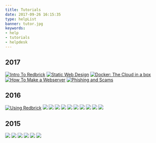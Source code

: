 ```yaml
---
title: Tutorials
date: 2017-09-26 16:15:35
type: helpList
banner: tutor.jpg
keywords:
- help
- tutorials
- helpdesk
---
```


## 2017
[![Intro To Redbrick](./IntroToRedbrick/IntroToRedbrick.png)](./IntroToRedbrick)
[![Static Web Design](./static-web/static.png)](./static-web)
[![Docker: The Cloud in a box](./docker/docker.png)](./docker)
[![How To Make a Webserver](./HowToMakeAWebserver/HowToMakeAWebserver.png)](./HowToMakeAWebserver)
[![Phishing and Scams](./PhishingAndScams/How_not_to_conduct_yourself_on_social_media.jpg)](./PhishingAndScams)

## 2016
[![Using Redbrick](./usingrb2016/usingrb.png)](./usingrb2016)
[![](./AdvancedJavaScript/Advanced_JavaScript.png)](./AdvancedJavaScript)
[![](./IntroToGit/IntroToGit.png)](./IntroToGit)
[![](./IntroToBash/IntroToBash.png)](./IntroToBash)
[![](./IntroToHTMLCSS/IntroToHTMLCSS.png)](./IntroToHTMLCSS)
[![](./IntroToLinux/IntroToLinux.png)](./IntroToLinux)
[![](./IntrotoJS/IntrotoJS.png)](./IntrotoJS)
[![](./Jargon_buster/Jargon_buster.png)](./Jargon_buster)
[![](./RetroPie/RetroPie.png)](./RetroPie)
[![](./Wordpress/Wordpress.png)](./Wordpress)
[![](./buildpc/buildpc.png)](./buildpc)

## 2015
[![](./usingrb2015/usingrb.png)](./usingrb2015)
[![](./buildpc/buildpc.png)](./buildpc)
[![](./wordpress-2015/wordpress.png)](./wordpress-2015)
[![](./js-2015/js.png)](./js-2015)
[![](./vm/VM.png)](./vm)
[![](./securevm/SecuringVM.png)](./securevm)
